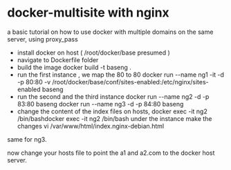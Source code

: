 # docker-multisite with nginx
a basic tutorial on how to use docker with multiple domains on the same server, using proxy_pass

- install docker on host ( /root/docker/base presumed )
- navigate to Dockerfile folder
- build the image
docker build -t baseng . 
- run the first instance , we map the 80 to 80
docker run --name ng1 -it -d -p 80:80 -v /root/docker/base/conf/sites-enabled:/etc/nginx/sites-enabled baseng
- run the second and the third instance 
docker run --name ng2 -d -p 83:80 baseng
docker run --name ng3 -d -p 84:80 baseng
- change the content of the index files on hosts, 
docker exec -it ng2 /bin/bashdocker exec -it ng2 /bin/bash
under the instance make the changes
vi /var/www/html/index.nginx-debian.html

same for ng3.


now change your hosts file to point the a1 and a2.com to the docker host server.

